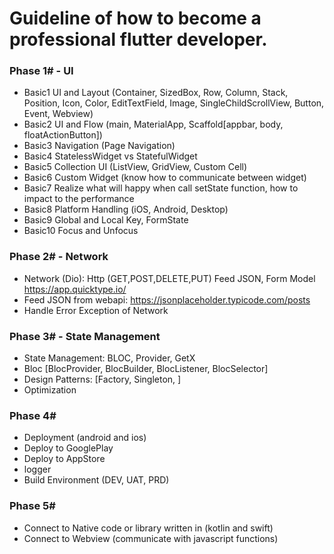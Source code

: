 # Guideline of how to become a professional flutter developer.

### Phase 1# - UI

- Basic1 UI and Layout (Container, SizedBox, Row, Column, Stack, Position, Icon, Color, EditTextField, Image, SingleChildScrollView, Button, Event, Webview)
- Basic2 UI and Flow (main, MaterialApp, Scaffold[appbar, body, floatActionButton])
- Basic3 Navigation (Page Navigation)
- Basic4 StatelessWidget vs StatefulWidget
- Basic5 Collection UI (ListView, GridView, Custom Cell)
- Basic6 Custom Widget (know how to communicate between widget)
- Basic7 Realize what will happy when call setState function, how to impact to the performance
- Basic8 Platform Handling (iOS, Android, Desktop)
- Basic9 Global and Local Key, FormState
- Basic10 Focus and Unfocus
### Phase 2# - Network

- Network (Dio): Http (GET,POST,DELETE,PUT) Feed JSON, Form Model https://app.quicktype.io/
- Feed JSON from webapi: https://jsonplaceholder.typicode.com/posts
- Handle Error Exception of Network

### Phase 3# - State Management

- State Management: BLOC, Provider, GetX
- Bloc [BlocProvider, BlocBuilder, BlocListener, BlocSelector]
- Design Patterns: [Factory, Singleton, ]
- Optimization

### Phase 4#

- Deployment (android and ios)
- Deploy to GooglePlay
- Deploy to AppStore
- logger
- Build Environment (DEV, UAT, PRD)

### Phase 5#

- Connect to Native code or library written in (kotlin and swift)
- Connect to Webview (communicate with javascript functions)
